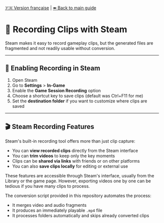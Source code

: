 [🇫🇷 Version française](steam_recording.md) | [⬅️ Back to main guide](../README_EN.md)

# 🎥 Recording Clips with Steam

Steam makes it easy to record gameplay clips, but the generated files are fragmented and not readily usable without conversion.

---

## 🔧 Enabling Recording in Steam

1. Open Steam
2. Go to **Settings** > **In-Game**
3. Enable the **Game Session Recording** option
4. Choose a shortcut key to save clips (default was Ctrl+F11 for me)
5. Set the **destination folder** if you want to customize where clips are saved

---

## 🎬 Steam Recording Features

Steam's built-in recording tool offers more than just clip capture:

- You can **view recorded clips** directly from the Steam interface
- You can **trim videos** to keep only the key moments
- Clips can be **shared via links** with friends or on other platforms
- You can also **save clips locally** for editing or external use

These features are accessible through Steam's interface, usually from the Library or the game page. However, exporting videos one by one can be tedious if you have many clips to process.

The conversion script provided in this repository automates the process:

- It merges video and audio fragments
- It produces an immediately playable `.mp4` file
- It processes folders automatically and skips already converted clips

